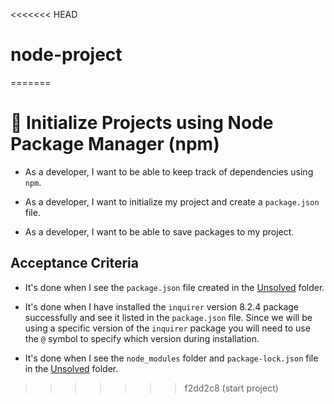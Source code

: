 <<<<<<< HEAD
# node-project
=======
# 📖 Initialize Projects using Node Package Manager (npm)

* As a developer, I want to be able to keep track of dependencies using `npm`. 

* As a developer, I want to initialize my project and create a `package.json` file.

* As a developer, I want to be able to save packages to my project.

## Acceptance Criteria

* It's done when I see the `package.json` file created in the [Unsolved](./Unsolved/) folder.

* It's done when I have installed the `inquirer` version 8.2.4 package successfully and see it listed in the `package.json` file. Since we will be using a specific version of the `inquirer` package you will need to use the `@` symbol to specify which version during installation.

* It's done when I see the `node_modules` folder and `package-lock.json` file in the [Unsolved](./Unsolved/) folder.
>>>>>>> f2dd2c8 (start project)
